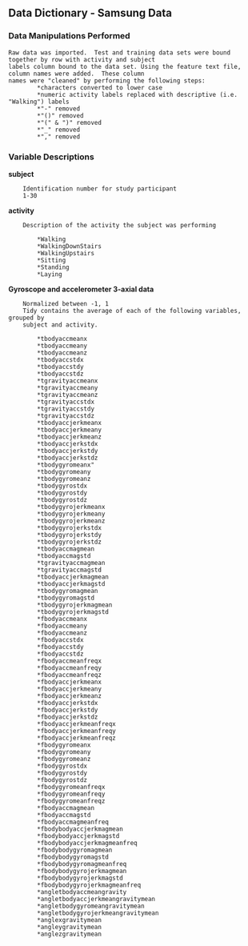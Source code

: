 ## Data Dictionary - Samsung Data

### Data Manipulations Performed

    Raw data was imported.  Test and training data sets were bound together by row with activity and subject 
    labels column bound to the data set. Using the feature text file, column names were added.  These column 
    names were "cleaned" by performing the following steps:
            *characters converted to lower case
            *numeric activity labels replaced with descriptive (i.e. "Walking") labels
            *"-" removed
            *"()" removed
            *"(" & ")" removed
            *"_" removed
            *"," removed


### Variable Descriptions
  **subject**   
  
        Identification number for study participant
        1-30
    
  **activity**
  
        Description of the activity the subject was performing
      
            *Walking
            *WalkingDownStairs
            *WalkingUpstairs
            *Sitting
            *Standing
            *Laying
  **Gyroscope and accelerometer 3-axial data** 
        
        Normalized between -1, 1
        Tidy contains the average of each of the following variables, grouped by 
        subject and activity.
        
            *tbodyaccmeanx
            *tbodyaccmeany                 
            *tbodyaccmeanz                   
            *tbodyaccstdx
            *tbodyaccstdy
            *tbodyaccstdz                   
            *tgravityaccmeanx                 
            *tgravityaccmeany                 
            *tgravityaccmeanz                
            *tgravityaccstdx               
            *tgravityaccstdy            
            *tgravityaccstdz                  
            *tbodyaccjerkmeanx                
            *tbodyaccjerkmeany               
            *tbodyaccjerkmeanz                
            *tbodyaccjerkstdx                
            *tbodyaccjerkstdy                 
            *tbodyaccjerkstdz                 
            *tbodygyromeanx"                   
            *tbodygyromeany                   
            *tbodygyromeanz                   
            *tbodygyrostdx                    
            *tbodygyrostdy                    
            *tbodygyrostdz                    
            *tbodygyrojerkmeanx               
            *tbodygyrojerkmeany               
            *tbodygyrojerkmeanz               
            *tbodygyrojerkstdx                
            *tbodygyrojerkstdy                
            *tbodygyrojerkstdz                
            *tbodyaccmagmean                  
            *tbodyaccmagstd                   
            *tgravityaccmagmean               
            *tgravityaccmagstd                
            *tbodyaccjerkmagmean              
            *tbodyaccjerkmagstd               
            *tbodygyromagmean                 
            *tbodygyromagstd                  
            *tbodygyrojerkmagmean             
            *tbodygyrojerkmagstd              
            *fbodyaccmeanx                    
            *fbodyaccmeany                    
            *fbodyaccmeanz                    
            *fbodyaccstdx                     
            *fbodyaccstdy                     
            *fbodyaccstdz                     
            *fbodyaccmeanfreqx                
            *fbodyaccmeanfreqy                
            *fbodyaccmeanfreqz                
            *fbodyaccjerkmeanx                
            *fbodyaccjerkmeany                
            *fbodyaccjerkmeanz                
            *fbodyaccjerkstdx                 
            *fbodyaccjerkstdy                 
            *fbodyaccjerkstdz                 
            *fbodyaccjerkmeanfreqx            
            *fbodyaccjerkmeanfreqy            
            *fbodyaccjerkmeanfreqz            
            *fbodygyromeanx                   
            *fbodygyromeany                   
            *fbodygyromeanz                   
            *fbodygyrostdx                    
            *fbodygyrostdy                    
            *fbodygyrostdz                    
            *fbodygyromeanfreqx               
            *fbodygyromeanfreqy               
            *fbodygyromeanfreqz               
            *fbodyaccmagmean                  
            *fbodyaccmagstd                   
            *fbodyaccmagmeanfreq              
            *fbodybodyaccjerkmagmean          
            *fbodybodyaccjerkmagstd           
            *fbodybodyaccjerkmagmeanfreq      
            *fbodybodygyromagmean             
            *fbodybodygyromagstd              
            *fbodybodygyromagmeanfreq         
            *fbodybodygyrojerkmagmean         
            *fbodybodygyrojerkmagstd          
            *fbodybodygyrojerkmagmeanfreq     
            *angletbodyaccmeangravity         
            *angletbodyaccjerkmeangravitymean 
            *angletbodygyromeangravitymean    
            *angletbodygyrojerkmeangravitymean
            *anglexgravitymean                
            *angleygravitymean                
            *anglezgravitymean                
